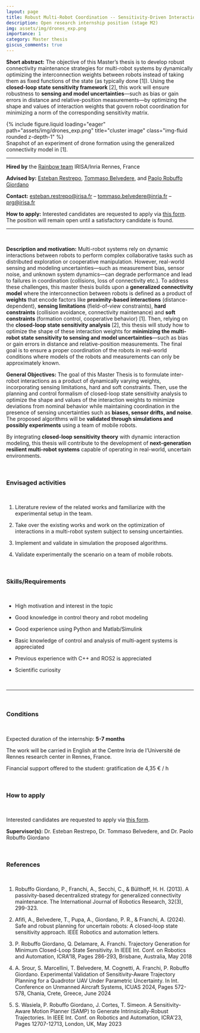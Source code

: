 ```yaml
---
layout: page
title: Robust Multi-Robot Coordination -- Sensitivity-Driven Interaction Optimization
description: Open research internship position (stage M2)
img: assets/img/drones_exp.png
importance: 1
category: Master thesis
giscus_comments: true
---
```


**Short abstract:** The objective of this Master’s thesis is to develop robust connectivity maintenance strategies for multi-robot systems by dynamically optimizing the interconnection weights between robots instead of taking them as fixed functions of the state (as typically done [1]). Using the **closed-loop state sensitivity framework** [2], this work will ensure robustness to **sensing and model uncertainties**—such as bias or gain errors in distance and relative-position measurements—by optimizing the shape and values of interaction weights that govern robot coordination for minimizing a norm of the corresponding sensitivity matrix.

<div class="row">
    <div class="col-sm mt-3 mt-md-0">
        {% include figure.liquid loading="eager" path="assets/img/drones_exp.png" title="cluster image" class="img-fluid rounded z-depth-1" %}
    </div>
</div>
<div class="caption">
    Snapshot of an experiment of drone formation using the generalized connectivity model in [1].
</div>

<hr>

**Hired by** the [Rainbow team](https://team.inria.fr/rainbow/) IRISA/Inria Rennes, France

**Advised by:** [Esteban Restrepo](https://erestrep.github.io/), [Tommaso Belvedere](https://team.inria.fr/rainbow/fr/tommaso-belvedere/), and [Paolo Robuffo Giordano](https://team.inria.fr/rainbow/fr/team/prg/)

**Contact:** [esteban.restrepo@irisa.fr](mailto:esteban.restrepo@irisa.fr) – [tommaso.belvedere@inria.fr](mailto:tommaso.belvedere@inria.fr) – [prg@irisa.fr](mailto:prg@irisa.fr)

**How to apply:**  Interested candidates are requested to apply via [this form](https://team.inria.fr/rainbow/appl-form-rob-multi-rob-sens/). The position will remain open until a satisfactory candidate is found.

<hr>

<br>

**Description and motivation:** Multi-robot systems rely on dynamic interactions between robots to perform complex collaborative tasks such as distributed exploration or cooperative manipulation. However, real-world sensing and modeling uncertainties—such as measurement bias, sensor noise, and unknown system dynamics—can degrade performance and lead to failures in coordination (collisions, loss of connectivity etc.).
To address these challenges, this master thesis builds upon a **generalized connectivity model** where the interconnection between robots is defined as a product of **weights** that encode factors like **proximity-based interactions** (distance-dependent), **sensing limitations** (field-of-view constraints), **hard constraints** (collision avoidance, connectivity maintenance) and **soft constraints** (formation control, cooperative behavior) [1]. Then, relying on the **closed-loop state sensitivity analysis** [2]​, this thesis will study how to optimize the shape of these interaction weights for **minimizing the multi-robot state sensitivity to sensing and model uncertainties**—such as bias or gain errors in distance and relative-position measurements. The final goal is to ensure a proper coordination of the robots in real-world conditions where models of the robots and measurements can only be approximately known.

**General Objectives:** The goal of this Master Thesis is to formulate inter-robot interactions as a product of dynamically varying weights, incorporating sensing limitations, hard and soft constraints. Then, use the planning and control formalism of closed-loop state sensitivity analysis to optimize the shape and values of the interaction weights to minimize deviations from nominal behavior while maintaining coordination in the presence of sensing uncertainties such as **biases, sensor drifts, and noise**. The proposed algorithms will be **validated through simulations and possibly experiments** using a team of mobile robots.

By integrating **closed-loop sensitivity theory** with dynamic interaction modeling, this thesis will contribute to the development of **next-generation resilient multi-robot systems** capable of operating in real-world, uncertain environments.

<br>
<h3 class="subsection-title">Envisaged activities</h3>
<br>

1. Literature review of the related works and familiarize with the experimental setup in the team.

2. Take over the existing works and work on the optimization of interactions in a multi-robot system subject to sensing uncertainties.

3. Implement and validate in simulation the proposed algorithms.

4. Validate experimentally the scenario on a team of mobile robots.

<br>
<h3 class="subsection-title">Skills/Requirements</h3>
<br>

* High motivation and interest in the topic

* Good knowledge in control theory and robot modeling

* Good experience using Python and Matlab/Simulink

* Basic knowledge of control and analysis of multi-agent systems is appreciated

* Previous experience with C++ and ROS2 is appreciated

* Scientific curiosity

<br>
<hr>
<br>

<h3 class="subsection-title">Conditions</h3>
<br>

Expected duration of the internship: **5-7 months**

The work will be carried in English at the Centre Inria de l’Université de Rennes research center in Rennes, France.

Financial support offered to the student: gratification de 4,35 € / h

<br>
<h3 class="subsection-title">How to apply</h3>
<br>

Interested candidates are requested to apply via [this form](https://team.inria.fr/rainbow/appl-form-rob-multi-rob-sens/).

**Supervisor(s):** Dr. Esteban Restrepo, Dr. Tommaso Belvedere, and Dr. Paolo Robuffo Giordano

<br>
<h3 class="subsection-title">References</h3>
<br>

1. Robuffo Giordano, P., Franchi, A., Secchi, C., & Bülthoff, H. H. (2013). A passivity-based decentralized strategy for generalized connectivity maintenance. The International Journal of Robotics Research, 32(3), 299-323​.

2. Afifi, A., Belvedere, T., Pupa, A., Giordano, P. R., & Franchi, A. (2024). Safe and robust planning for uncertain robots: A closed-loop state sensitivity approach. IEEE Robotics and automation letters.

3. P. Robuffo Giordano, Q. Delamare, A. Franchi. Trajectory Generation for Minimum Closed-Loop State Sensitivity. In IEEE Int. Conf. on Robotics and Automation, ICRA’18, Pages 286-293, Brisbane, Australia, May 2018

4. A. Srour, S. Marcellini, T. Belvedere, M. Cognetti, A. Franchi, P. Robuffo Giordano. Experimental Validation of Sensitivity-Aware Trajectory Planning for a Quadrotor UAV Under Parametric Uncertainty. In Int. Conference on Unmanned Aircraft Systems, ICUAS 2024, Pages 572-578, Chania, Crete, Greece, June 2024

5. S. Wasiela, P. Robuffo Giordano, J. Cortes, T. Simeon. A Sensitivity-Aware Motion Planner (SAMP) to Generate Intrinsically-Robust Trajectories. In IEEE Int. Conf. on Robotics and Automation, ICRA'23, Pages 12707-12713, London, UK, May 2023
